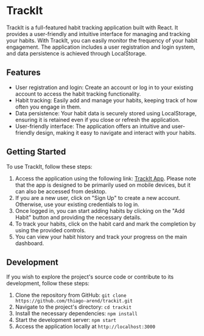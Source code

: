 <h1>TrackIt</h1>

<p>TrackIt is a full-featured habit tracking application built with React. It provides a user-friendly and intuitive interface for managing and tracking your habits. With TrackIt, you can easily monitor the frequency of your habit engagement. The application includes a user registration and login system, and data persistence is achieved through LocalStorage.</p>

<h2>Features</h2>

<ul>
  <li>User registration and login: Create an account or log in to your existing account to access the habit tracking functionality.</li>
  <li>Habit tracking: Easily add and manage your habits, keeping track of how often you engage in them.</li>
  <li>Data persistence: Your habit data is securely stored using LocalStorage, ensuring it is retained even if you close or refresh the application.</li>
  <li>User-friendly interface: The application offers an intuitive and user-friendly design, making it easy to navigate and interact with your habits.</li>
</ul>

<h2>Getting Started</h2>

<p>To use TrackIt, follow these steps:</p>

<ol>
  <li>Access the application using the following link: <a href="https://projeto11-trackit-git-main-thiago-arend.vercel.app/">TrackIt App</a>. Please note that the app is designed to be primarily used on mobile devices, but it can also be accessed from desktop.</li>
  <li>If you are a new user, click on "Sign Up" to create a new account. Otherwise, use your existing credentials to log in.</li>
  <li>Once logged in, you can start adding habits by clicking on the "Add Habit" button and providing the necessary details.</li>
  <li>To track your habits, click on the habit card and mark the completion by using the provided controls.</li>
  <li>You can view your habit history and track your progress on the main dashboard.</li>
</ol>

<h2>Development</h2>

<p>If you wish to explore the project's source code or contribute to its development, follow these steps:</p>

<ol>
  <li>Clone the repository from GitHub: <code>git clone https://github.com/thiago-arend/trackit.git</code></li>
  <li>Navigate to the project's directory: <code>cd trackit</code></li>
  <li>Install the necessary dependencies: <code>npm install</code></li>
  <li>Start the development server: <code>npm start</code></li>
  <li>Access the application locally at <code>http://localhost:3000</code></li>
</ol>

